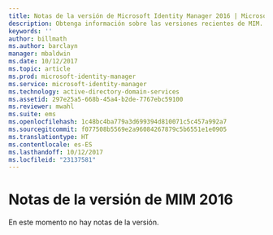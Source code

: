 ```yaml
---
title: Notas de la versión de Microsoft Identity Manager 2016 | Microsoft Docs
description: Obtenga información sobre las versiones recientes de MIM.
keywords: ''
author: billmath
ms.author: barclayn
manager: mbaldwin
ms.date: 10/12/2017
ms.topic: article
ms.prod: microsoft-identity-manager
ms.service: microsoft-identity-manager
ms.technology: active-directory-domain-services
ms.assetid: 297e25a5-668b-45a4-b2de-7767ebc59100
ms.reviewer: mwahl
ms.suite: ems
ms.openlocfilehash: 1c48bc4ba779a3d699394d810071c5c457a992a7
ms.sourcegitcommit: f077508b5569e2a96084267879c5b6551e1e0905
ms.translationtype: HT
ms.contentlocale: es-ES
ms.lasthandoff: 10/12/2017
ms.locfileid: "23137581"
---
```

# <a name="release-notes-for-mim-2016"></a>Notas de la versión de MIM 2016
En este momento no hay notas de la versión.
